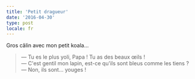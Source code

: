 ```yaml
---
title: 'Petit dragueur'
date: '2016-04-30'
type: post
locale: fr
---
```


Gros câlin avec mon petit koala…

<!-- more -->

> — Tu es le plus yoli, Papa ! Tu as des beaux œils !  
> — C'est gentil mon lapin, est-ce qu'ils sont bleus comme les tiens ?  
> — Non, ils sont… youges !
